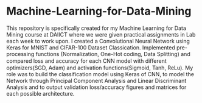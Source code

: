 # Machine-Learning-for-Data-Mining
This repository is specifically created for my Machine Learning for Data Mining course at DAIICT where we were given practical assignments in Lab each week to work upon. I created a Convolutional Neural Network using Keras for MNIST and CIFAR-100 Dataset Classication. Implemented pre-processing functions (Normalization, One-Hot coding, Data Splitting) and compared loss and accuracy for each CNN model with diﬀerent optimizers(SGD, Adam) and activation functions(Sigmoid, Tanh, ReLu). My role was to build the classification model using Keras of CNN, to model the Network through Principal Component Analysis and Linear Discriminant Analysis and to output validation loss/accuracy figures and matrices for each possible architecture.

